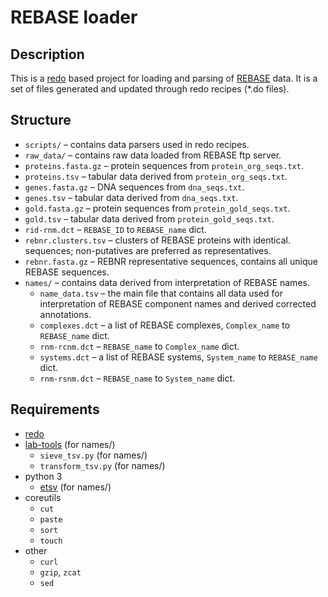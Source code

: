 # REBASE loader

## Description

This is a [redo](https://redo.readthedocs.io) based project for loading and
parsing of [REBASE](http://rebase.neb.com) data.
It is a set of files generated and updated through redo recipes (\*.do files).

## Structure

 *  `scripts/` – contains data parsers used in redo recipes.
 *  `raw_data/` – contains raw data loaded from REBASE ftp server.
 *  `proteins.fasta.gz` – protein sequences from `protein_org_seqs.txt`.
 *  `proteins.tsv` – tabular data derived from `protein_org_seqs.txt`.
 *  `genes.fasta.gz` – DNA sequences from `dna_seqs.txt`.
 *  `genes.tsv` – tabular data derived from `dna_seqs.txt`.
 *  `gold.fasta.gz` – protein sequences from `protein_gold_seqs.txt`.
 *  `gold.tsv` – tabular data derived from `protein_gold_seqs.txt`.
 *  `rid-rnm.dct` – `REBASE_ID` to `REBASE_name` dict.
 *  `rebnr.clusters.tsv` – clusters of REBASE proteins with identical.
    sequences; non-putatives are preferred as representatives.
 *  `rebnr.fasta.gz` – REBNR representative sequences, contains all
    unique REBASE sequences.
 *  `names/` – contains data derived from interpretation of REBASE names.
     *  `name_data.tsv` – the main file that contains all data used for
        interpretation of REBASE component names and derived corrected
        annotations.
     *  `complexes.dct` – a list of REBASE complexes, `Complex_name` to
        `REBASE_name` dict.
     *  `rnm-rcnm.dct` – `REBASE_name` to `Complex_name` dict.
     *  `systems.dct` – a list of REBASE systems, `System_name` to
        `REBASE_name` dict.
     *  `rnm-rsnm.dct` – `REBASE_name` to `System_name` dict.

## Requirements

 *  [redo](https://redo.readthedocs.io)
 *  [lab-tools](https://github.com/isrusin/lab-tools) (for names/)
     -  `sieve_tsv.py` (for names/)
     -  `transform_tsv.py` (for names/)
 *  python 3
     -  [etsv](https://github.com/isrusin/etsv) (for names/)
 *  coreutils
     -  `cut`
     -  `paste`
     -  `sort`
     -  `touch`
 *  other
     -  `curl`
     -  `gzip`, `zcat`
     -  `sed`
